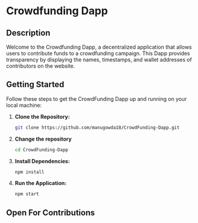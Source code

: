 # Crowdfunding Dapp

## Description

Welcome to the Crowdfunding Dapp, a decentralized application that allows users to contribute funds to a crowdfunding campaign. This Dapp provides transparency by displaying the names, timestamps, and wallet addresses of contributors on the website.


## Getting Started

Follow these steps to get the CrowdFunding Dapp up and running on your local machine:

1. **Clone the Repository:**
    ```bash
    git clone https://github.com/manugowda18/CrowdFunding-Dapp.git
    ```

2. **Change the repository**
   ```bash
   cd CrowdFunding-Dapp
   ```

3. **Install Dependencies:**
    ```bash
    npm install
    ```

4. **Run the Application:**
    ```bash
    npm start
    ```
## Open For Contributions

